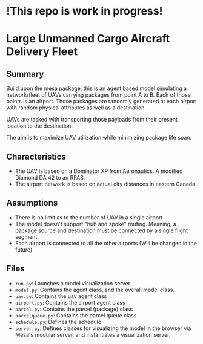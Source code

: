 # !This repo is work in progress!

# Large Unmanned Cargo Aircraft Delivery Fleet

## Summary 

Build upon the mesa package, this is an agent based model simulating a network/fleet 
of UAVs carrying packages from point A to B. Each of those points is an airport.
Those packages are randomly generated at each airport with random physical attributes
as well as a destination. 

UAVs are tasked with transporting those payloads from their present location to 
the destination. 

The aim is to maximize UAV utilization while minimizing package life span. 

## Characteristics 

* The UAV is based on a Dominator XP from Aeronautics. A modified Diamond DA 42 to an RPAS.
* The airport network is based on actual city distances in eastern Canada.  

## Assumptions

* There is no limit as to the number of UAV in a single airport
* The model doesn't support "hub and spoke" routing. Meaning, a package source 
and destination must be connected by a single flight segment. 
* Each airport is connected to all the other airports (Will be changed in the future) 

## Files

* ``run.py``: Launches a model visualization server.
* ``model.py``: Contains the agent class, and the overall model class.
* ``uav.py``: Contains the uav agent class
* ``airport.py``: Contains the airport agent class
* ``parcel.py``: Contains the parcel (package) class 
* ``parcelqueue.py``: Contains the parcel queue class 
* ``schedule.py``: Defines the schedule
* ``server.py``: Defines classes for visualizing the model in the browser via 
Mesa's modular server, and instantiates a visualization server.
